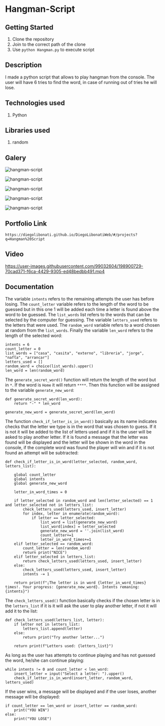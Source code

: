 # Hangman-Script

## Getting Started

1. Clone the repository
2. Join to the correct path of the clone
3. Use `python Hangman.py` to execute script

## Description

I made a python script that allows to play hangman from the console. The user will have 6 tries to find the word, in case of running out of tries he will lose.

## Technologies used

1. Python

## Libraries used

1. random

## Galery

![hangman-script](https://raw.githubusercontent.com/DiegoLibonati/DiegoLibonatiWeb/main/data/projects/Python/Imagenes/hangman-0.jpg)

![hangman-script](https://raw.githubusercontent.com/DiegoLibonati/DiegoLibonatiWeb/main/data/projects/Python/Imagenes/hangman-1.jpg)

![hangman-script](https://raw.githubusercontent.com/DiegoLibonati/DiegoLibonatiWeb/main/data/projects/Python/Imagenes/hangman-2.jpg)

![hangman-script](https://raw.githubusercontent.com/DiegoLibonati/DiegoLibonatiWeb/main/data/projects/Python/Imagenes/hangman-3.jpg)

![hangman-script](https://raw.githubusercontent.com/DiegoLibonati/DiegoLibonatiWeb/main/data/projects/Python/Imagenes/hangman-4.jpg)

## Portfolio Link

`https://diegolibonati.github.io/DiegoLibonatiWeb/#/projects?q=Hangman%20Script`

## Video

https://user-images.githubusercontent.com/99032604/198900729-70cad371-f6ca-4429-9305-ed48bedbb491.mp4

## Documentation

The variable `intents` refers to the remaining attempts the user has before losing. The `count_letter` variable refers to the length of the word to be guessed but in this one 1 will be added each time a letter is found above the word to be guessed. The `list_words` list refers to the words that can be selected by the computer for guessing. The variable `letters_used` refers to the letters that were used. The `random_word` variable refers to a word chosen at random from the `list_words`. Finally the variable `len_word` refers to the length of the selected word:

```
intents = 6
count_letter = 0
list_words = ["casa", "casita", "externo", "libreria", "jorge", "nafta", "arrancar"]
letters_used = []
random_word = choice(list_words).upper()
len_word = len(random_word)
```

The `generate_secret_word()` function will return the length of the word but in `*`. If the word is `Home` it will return `****`. Then this function will be assigned to the variable `generate_new_word`:

```
def generate_secret_word(len_word):
    return "-" * len_word

generate_new_word = generate_secret_word(len_word)
```

The function `check_if_letter_is_in_word()` basically as its name indicates checks that the letter we type is in the word that was chosen to guess. If it is not it will be added to the list of letters used and if it is the user will be asked to play another letter. If it is found a message that the letter was found will be displayed and the letter will be shown in the word in the console, if the complete word was found the player will win and if it is not found an attempt will be subtracted:

```
def check_if_letter_is_in_word(letter_selected, random_word, letters_list):

    global count_letter
    global intents
    global generate_new_word

    letter_in_word_times = 0

    if letter_selected in random_word and len(letter_selected) == 1 and letter_selected not in letters_list:
        check_letters_used(letters_used, insert_letter)
        for index, letter in enumerate(random_word):
            if letter == letter_selected:
                list_word = list(generate_new_word)
                list_word[index] = letter_selected
                generate_new_word = ''.join(list_word)
                count_letter+=1
                letter_in_word_times+=1
    elif letter_selected == random_word:
        count_letter = len(random_word)
        return print("NICE")
    elif letter_selected in letters_list:
        return check_letters_used(letters_used, insert_letter)
    else:
        check_letters_used(letters_used, insert_letter)
        intents -= 1

    return print(f"¡The letter is in word {letter_in_word_times} times!. Your progress: {generate_new_word}. Intents remaning: {intents}")
```

The `check_letters_used()` function basically checks if the chosen letter is in the `letters_list` if it is it will ask the user to play another letter, if not it will add it to the list:

```
def check_letters_used(letters_list, letter):
    if letter not in letters_list:
        letters_list.append(letter)
    else:
        return print("Try another letter...")

    return print(f"Letters used: {letters_list}")
```

As long as the user has attempts to continue playing and has not guessed the word, he/she can continue playing:

```
while intents != 0 and count_letter < len_word:
    insert_letter = input("Select a letter: ").upper()
    check_if_letter_is_in_word(insert_letter, random_word, letters_used)
```

If the user wins, a message will be displayed and if the user loses, another message will be displayed:

```
if count_letter == len_word or insert_letter == random_word:
    print("YOU WIN")
else:
    print("YOU LOSE")
```
